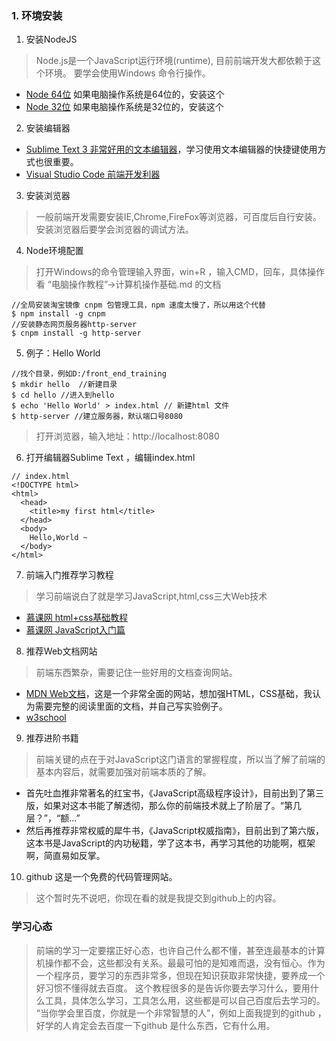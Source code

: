 ### 1. 环境安装

1. 安装NodeJS 
> Node.js是一个JavaScript运行环境(runtime), 目前前端开发大都依赖于这个环境。 要学会使用Windows 命令行操作。
- [Node 64位](https://npm.taobao.org/mirrors/node/v8.7.0/node-v8.7.0-x64.msi) 如果电脑操作系统是64位的，安装这个
- [Node 32位](https://npm.taobao.org/mirrors/node/v8.7.0/node-v8.7.0-x86.msi) 如果电脑操作系统是32位的，安装这个

2. 安装编辑器
- [Sublime Text 3 非常好用的文本编辑器](https://download.sublimetext.com/Sublime%20Text%20Build%203143%20x64%20Setup.exe)，学习使用文本编辑器的快捷键使用方式也很重要。
- [Visual Studio Code 前端开发利器](https://code.visualstudio.com/Download)

3. 安装浏览器

> 一般前端开发需要安装IE,Chrome,FireFox等浏览器，可百度后自行安装。安装浏览器后要学会浏览器的调试方法。

4. Node环境配置
> 打开Windows的命令管理输入界面，win+R ，输入CMD，回车，具体操作看 “电脑操作教程”->计算机操作基础.md 的文档
```
//全局安装淘宝镜像 cnpm 包管理工具，npm 速度太慢了，所以用这个代替
$ npm install -g cnpm
//安装静态网页服务器http-server
$ cnpm install -g http-server
```
5. 例子：Hello World
```
//找个目录，例如D:/front_end_training
$ mkdir hello  //新建目录
$ cd hello //进入到hello
$ echo 'Hello World' > index.html // 新建html 文件
$ http-server //建立服务器，默认端口号8080
```
> 打开浏览器，输入地址：http://localhost:8080
6. 打开编辑器Sublime Text ，编辑index.html
```
// index.html
<!DOCTYPE html>
<html>
  <head>
    <title>my first html</title>
  </head>
  <body>
    Hello,World ~
  </body>
</html>
```

7. 前端入门推荐学习教程
> 学习前端说白了就是学习JavaScript,html,css三大Web技术
- [慕课网 html+css基础教程](http://www.imooc.com/learn/9)
- [慕课网 JavaScript入门篇](http://www.imooc.com/learn/36)

8. 推荐Web文档网站
> 前端东西繁杂，需要记住一些好用的文档查询网站。
- [MDN Web文档](https://developer.mozilla.org/zh-CN/)，这是一个非常全面的网站，想加强HTML，CSS基础，我认为需要完整的阅读里面的文档，并自己写实验例子。
- [w3school](http://www.w3school.com.cn/html/index.asp)

9. 推荐进阶书籍
> 前端关键的点在于对JavaScript这门语言的掌握程度，所以当了解了前端的基本内容后，就需要加强对前端本质的了解。
- 首先吐血推非常著名的红宝书，《JavaScript高级程序设计》，目前出到了第三版，如果对这本书能了解透彻，那么你的前端技术就上了阶层了。“第几层？”，“额...”
- 然后再推荐非常权威的犀牛书，《JavaScript权威指南》，目前出到了第六版，这本书是JavaScript的内功秘籍，学了这本书，再学习其他的功能啊，框架啊，简直易如反掌。

10. github 这是一个免费的代码管理网站。
> 这个暂时先不说吧，你现在看的就是我提交到github上的内容。

### 学习心态
> 前端的学习一定要摆正好心态，也许自己什么都不懂，甚至连最基本的计算机操作都不会，这些都没有关系。最最可怕的是知难而退，没有恒心。作为一个程序员，要学习的东西非常多，但现在知识获取非常快捷，要养成一个好习惯不懂得就去百度。 这个教程很多的是告诉你要去学习什么，要用什么工具，具体怎么学习，工具怎么用，这些都是可以自己百度后去学习的。 “当你学会里百度，你就是一个非常智慧的人”，例如上面我提到的github ，好学的人肯定会去百度一下github 是什么东西，它有什么用。 